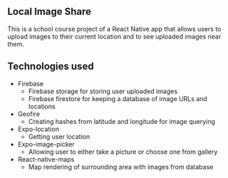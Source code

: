## Local Image Share
This is a school course project of a React Native app that allows users to upload images to their current location and to see uploaded images near them.

## Technologies used
- Firebase
    - Firebase storage for storing user uploaded images
    - Firebase firestore for keeping a database of image URLs and locations
- Geofire
    - Creating hashes from latitude and longitude for image querying
- Expo-location
    - Getting user location
- Expo-image-picker
    - Allowing user to either take a picture or choose one from gallery
- React-native-maps
    - Map rendering of surrounding area with images from database